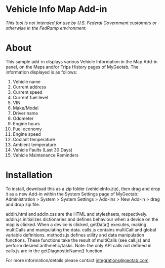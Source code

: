 # Vehicle Info Map Add-in

_This tool is not intended for use by U.S. Federal Government customers or otherwise in the FedRamp environment._

# About

This sample add-in displays various Vehicle Information in the Map Add-in panel, on the Maps and/or Trips History pages of MyGeotab. The information displayed is as follows:
1) Vehicle name
2) Current address
3) Current speed
4) Current fuel level
5) VIN
6) Make/Model
7) Driver name
8) Odometer
9) Engine hours
10) Fuel economy
11) Engine speed
12) Coolant temperature
13) Ambient temperature
14) Vehicle Faults (Last 30 Days)
15) Vehicle Maintenance Reminders

# Installation

To install, download this as a zip folder (vehicleInfo.zip), then drag and drop it as a new Add-in within the System Settings page of MyGeotab:
Administration > System > System Settings > Add-Ins > New Add-in > drag and drop zip file.

addin.html and addin.css are the HTML and stylesheets, respectively.
addin.js initializes dictionaries and defines behaviour when a device on the map is clicked. When a device is clicked, getData() executes, making multiCalls and manipulating the data.
calls.js contains multiCall and global variable definitions.
methods.js defines utility and data manipulation functions. These functions take the result of multiCalls (see call.js) and perform desired arithmetic/tasks. Note: the only API
calls not defined in calls.js are in the getDiagnosticName() function.

For more information/details please contact integrations@geotab.com.
